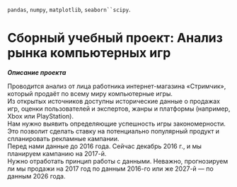 `pandas`, `numpy`, `matplotlib`, `seaborn``scipy`.

# Сборный учебный проект: Анализ рынка компьютерных игр

***Описание проекта***

Проводится анализ от лица работника интернет-магазина «Стримчик», который продаёт по всему миру компьютерные игры. 
<br>Из открытых источников доступны исторические данные о продажах игр, оценки пользователей и экспертов, жанры и платформы (например, Xbox или PlayStation). 
<br>Нам нужно выявить определяющие успешность игры закономерности. 
<br>Это позволит сделать ставку на потенциально популярный продукт и спланировать рекламные кампании.
<br>Перед нами данные до 2016 года. Сейчас декабрь 2016 г., и мы планируем кампанию на 2017-й. 
<br>Нужно отработать принцип работы с данными. Неважно, прогнозируем ли мы продажи на 2017 год по данным 2016-го или же 2027-й — по данным 2026 года.
